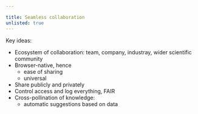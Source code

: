 ```yaml
---

title: Seamless collaboration
unlisted: true
---
```


Key ideas:

* Ecosystem of collaboration: team, company, industray, wider scientific community
* Browser-native, hence
  * ease of sharing
  * universal
* Share publicly and privately
* Control access and log everything, FAIR
* Cross-pollination of knowledge: 
  * automatic suggestions based on data 